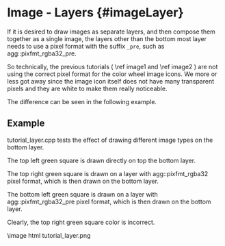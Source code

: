 Image - Layers {#imageLayer}
============================

If it is desired to draw images as separate layers, and then compose them
together as a single image, the layers other than the bottom most layer
needs to use a pixel format with the suffix `_pre`, such as agg::pixfmt_rgba32_pre.

So technically, the previous tutorials ( \ref image1 and \ref image2 )
are not using the correct pixel format for the color wheel image icons.
We more or less got away since the image icon itself does not have many
transparent pixels and they are white to make them really noticeable.

The difference can be seen in the following example.

Example
-------

tutorial_layer.cpp tests the effect of drawing different image types
on the bottom layer.

The top left green square is drawn directly on top the bottom layer.

The top right green square is drawn on a layer with agg::pixfmt_rgba32
pixel format, which is then drawn on the bottom layer.

The bottom left green square is drawn on a layer with agg::pixfmt_rgba32_pre
pixel format, which is then drawn on the bottom layer.

Clearly, the top right green square color is incorrect.

\image html tutorial_layer.png
